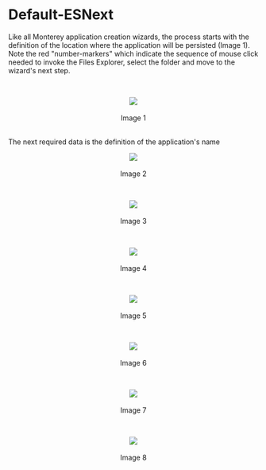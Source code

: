 # Default-ESNext

Like all Monterey application creation wizards, the process starts with the definition of the location where the application will be persisted (Image 1). Note the red "number-markers" which indicate the sequence of mouse click needed to invoke the Files Explorer, select the folder and move to the wizard's next step.

<br>
<p align=center>
  <img src="https://cloud.githubusercontent.com/assets/2712405/17971413/c562a758-6aa8-11e6-8d9a-fbe1a1d0cad8.png"></img>
 <br><br>
 Image 1
</p>

<br>
The next required data is the definition of the application's name
<br>
<p align=center>
  <img src="https://cloud.githubusercontent.com/assets/2712405/17971502/22d9920c-6aa9-11e6-88ec-d3f2815174bc.png"></img>
 <br><br>
   Image 2
</p>

<br>
<p align=center>
  <img src="https://cloud.githubusercontent.com/assets/2712405/17971561/53178bc2-6aa9-11e6-8f51-3f9a8a5f3189.png"></img>
 <br><br>
  Image 3
</p>

<br>
<p align=center>
  <img src="https://cloud.githubusercontent.com/assets/2712405/17971613/8bab32f4-6aa9-11e6-9eb5-c214e1d91606.png"></img>
 <br><br>
  Image 4
</p>

<br>
<p align=center>
  <img src="https://cloud.githubusercontent.com/assets/2712405/17971660/c019c816-6aa9-11e6-820b-f9496fe7b917.png"></img>
 <br><br>
  Image 5
</p>

<br>
<p align=center>
  <img src="https://cloud.githubusercontent.com/assets/2712405/17977605/5d77cd54-6ac0-11e6-8866-7419539431df.png"></img>
 <br><br>
  Image 6
</p>

<br>
<p align=center>
  <img src="https://cloud.githubusercontent.com/assets/2712405/17981382/8225b0f6-6ad1-11e6-9c32-3404398a1d8c.png"></img>
 <br><br>
 Image 7
</p>

<br>
<p align=center>
  <img src="https://cloud.githubusercontent.com/assets/2712405/17981545/22c51646-6ad2-11e6-9c50-d0238a821daf.png"></img>
 <br><br>
 Image 8
</p>












